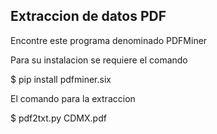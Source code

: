 ## Extraccion de datos PDF

Encontre este programa denominado PDFMiner

Para su instalacion se requiere el comando

$ pip install pdfminer.six

El comando para la extraccion 

$ pdf2txt.py CDMX.pdf

